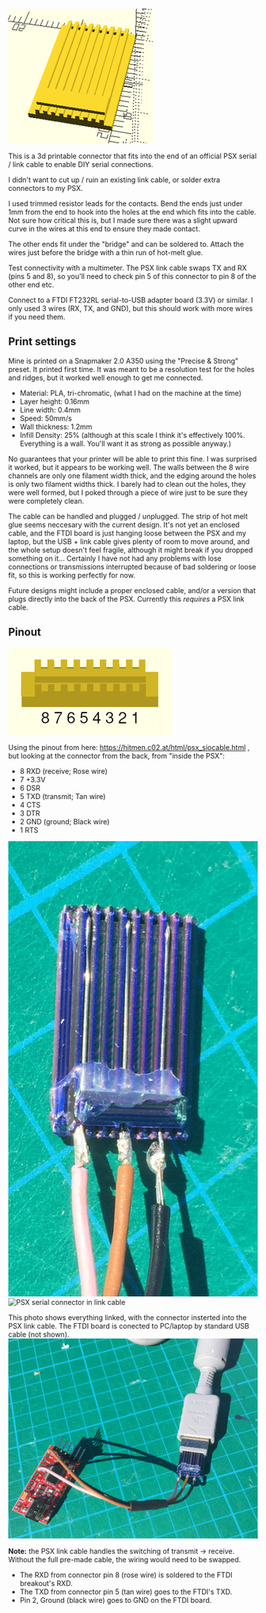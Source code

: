 
![PSX serial connector model](image/psx_Serial_001.png)

This is a 3d printable connector that fits into the end of an official PSX serial / link cable to enable DIY serial connections.

I didn't want to cut up / ruin an existing link cable, or solder extra connectors to my PSX.

I used trimmed resistor leads for the contacts. Bend the ends just under 1mm from the end to hook into the holes at the end which fits into the cable.
Not sure how critical this is, but I made sure there was a slight upward curve in the wires at this end to ensure they made contact.

The other ends fit under the "bridge" and can be soldered to. Attach the wires just before the bridge with a thin run of hot-melt glue.

Test connectivity with a multimeter. The PSX link cable swaps TX and RX (pins 5 and 8), so you'll need to check pin 5 of this connector to pin 8 of the other end etc.

Connect to a FTDI FT232RL serial-to-USB adapter board (3.3V) or similar. I only used 3 wires (RX, TX, and GND), but this should work with more wires if you need them.


## Print settings
Mine is printed on a Snapmaker 2.0 A350 using the "Precise & Strong" preset.
 It printed first time. It was meant to be a resolution test for the holes and ridges, but it worked well enough to get me connected.

* Material: PLA, tri-chromatic, (what I had on the machine at the time)
* Layer height: 0.16mm
* Line width: 0.4mm
* Speed: 50mm/s
* Wall thickness: 1.2mm
* Infill Density: 25% (although at this scale I think it's effectively 100%. Everything is a wall. You'll want it as strong as possible anyway.)


No guarantees that your printer will be able to print this fine. I was surprised it worked, but it appears to be working well.
The walls between the 8 wire channels are only one filament width thick, and the edging around the holes is only two filament widths thick.
I barely had to clean out the holes, they were well formed, but I poked through a piece of wire just to be sure they were completely clean.

The cable can be handled and plugged / unplugged. The strip of hot melt glue seems neccesary with the current design.
It's not yet an enclosed cable, and the FTDI board is just hanging loose between the PSX and my laptop, but the USB + link cable gives plenty of room to move around, and the whole setup doesn't feel fragile, although it might break if you dropped something on it...
Certainly I have not had any problems with lose connections or transmissions interrupted because of bad soldering or loose fit, so this is working perfectly for now.

Future designs might include a proper enclosed cable, and/or a version that plugs directly into the back of the PSX. Currently this _requires_ a PSX link cable.

## Pinout

![PSX serial connector pinout](image/pinout.png)

Using the pinout from here: https://hitmen.c02.at/html/psx_siocable.html
, but looking at the connector from the back, from "inside the PSX":

* 8 RXD (receive; Rose wire)
* 7 +3.3V
* 6 DSR
* 5 TXD (transmit; Tan wire)
* 4 CTS
* 3 DTR
* 2 GND (ground; Black wire)
* 1 RTS

![PSX serial connector](image/con_01.png)
![PSX serial connector in link cable](image/con_02.png)

This photo shows everything linked, with the connector insterted into the PSX link cable. The FTDI board is conected to PC/laptop by standard USB cable (not shown).
![Link cable, connector, and FDTI board connected](image/con_03.jpg)

**Note:** the PSX link cable handles the switching of transmit -> receive. Without the full pre-made cable, the wiring would need to be swapped.
* The RXD from connector pin 8 (rose wire) is soldered to the FTDI breakout's RXD.
* The TXD from connector pin 5 (tan wire) goes to the FTDI's TXD.
* Pin 2, Ground (black wire) goes to GND on the FTDI board.
